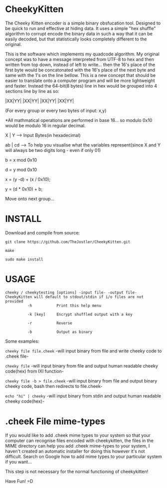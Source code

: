 # CheekyKitten
The Cheeky Kitten encoder is a simple binary obsfucation tool. Designed to be quick to run and effective at hiding data. It uses a simple "hex shuffle" algorithm to corrupt encode the binary data in such a way that it can be easily decoded, but that statistically looks completely different to the original.

This is the software which implements my quadcode algorithm. My original concept was to have a message interpreted from UTF-8 to hex and then written from top down, instead of left to write... then the 16's place of the first byte would be concatonated with the 16's place of the next byte and same with the 1's on the line bellow. This is a new concept that should be easier to translate onto a computer program and will be more lightweight and faster. Instead the 64-bit(8 bytes) line in hex would be grouped into 4 sections line by line as so:

|XX|YY| |XX|YY| |XX|YY| |XX|YY|

(For every group or every two bytes of input: x,y)

*All mathmatical operations are performed in base 16... so modulo 0x10 would be modulo 16 in regular decimal.

 X | Y --> Input Bytes(in hexadecimal)

ab | cd --> To help you visualise what the variables represent(since X and Y will always be two digits long - even if only 01)

b = x mod 0x10

d = y mod 0x10

x = (y -d) + (x / 0x10);

y = (d * 0x10) + b;

Move onto next group...

# INSTALL

Download and compile from source: 

`git clone https://github.com/TheJostler/CheekyKitten.git`

`make`

`sudo make install`


# USAGE
 
    cheeky / cheekytesting [options] -input file- -output file-
    CheekyKitten will default to stdout/stdin if i/o files are not provided
              -h           Print this help menu

              -k [key]     Encrypt shuffled output with a key

              -r           Reverse
 
              -b           Output as binary 
 
Some examples:

`cheeky file file.cheek`       -will input binary from file and write cheeky code to .cheek file-

`cheeky file`                  -will input binary from file and output human readable cheeky code(hex) from IXI function-

`cheeky file -b > file.cheek`  -will input binary from file and output binary cheeky code, bash then redirects to file.cheek-

`echo "hi" | cheeky`           -will input binary from stdin and output human readable cheeky code(hex)-

# .cheek File mime-types

If you would like to add .cheek mime types to your system so that your computer can recognise files encoded with cheekykitten, the files in the MIME directory can help you add .cheek mime-types to your system, I haven't created an automatic installer for doing this however it's not difficult. Search on Google how to add mime types to your particular system if you want...

This step is not necessary for the normal functioning of cheekykitten!

Have Fun! =D
